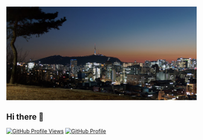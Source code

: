 ![River](seoul_edit_199.jpg)

## Hi there 👋

<!--
**swilcox/swilcox** is a ✨ _special_ ✨ repository because its `README.md` (this file) appears on your GitHub profile.

Here are some ideas to get you started:

- 🔭 I’m currently working on ...
- 🌱 I’m currently learning ...
- 👯 I’m looking to collaborate on ...
- 🤔 I’m looking for help with ...
- 💬 Ask me about ...
- 📫 How to reach me: ...
- 😄 Pronouns: ...
- ⚡ Fun fact: ...
-->

[![GitHub Profile Views](https://komarev.com/ghpvc/?username=swilcox&color=blue&label=GitHub+Profile+Views)](https://github.com/swilcox)
[![GitHub Profile](https://img.shields.io/badge/GitHub-swilcox-2088FF?logo=github)](https://github.com/swilcox)
